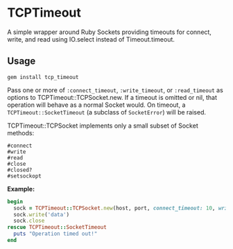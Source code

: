 # TCPTimeout

A simple wrapper around Ruby Sockets providing timeouts for connect, write,
and read using IO.select instead of Timeout.timeout.

## Usage

`gem install tcp_timeout`

Pass one or more of `:connect_timeout`, `:write_timeout`, or `:read_timeout`
as options to TCPTimeout::TCPSocket.new. If a timeout is omitted or nil, that
operation will behave as a normal Socket would. On timeout, a
`TCPTimeout::SocketTimeout` (a subclass of `SocketError`) will be raised.

TCPTimeout::TCPSocket implements only a small subset of Socket methods:

```
#connect
#write
#read
#close
#closed?
#setsockopt
```

**Example:**

```ruby
begin
  sock = TCPTimeout::TCPSocket.new(host, port, connect_timeout: 10, write_timeout: 9)
  sock.write('data')
  sock.close
rescue TCPTimeout::SocketTimeout
  puts "Operation timed out!"
end
```
